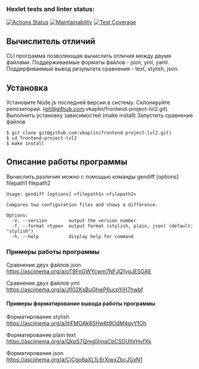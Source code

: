 ### Hexlet tests and linter status:
[![Actions Status](https://github.com/vkaplin/frontend-project-lvl2/workflows/hexlet-check/badge.svg)](https://github.com/vkaplin/frontend-project-lvl2/actions)
[![Maintainability](https://api.codeclimate.com/v1/badges/49d15d25ac9c636b5c42/maintainability)](https://codeclimate.com/github/vkaplin/frontend-project-lvl2/maintainability)
[![Test Coverage](https://api.codeclimate.com/v1/badges/49d15d25ac9c636b5c42/test_coverage)](https://codeclimate.com/github/vkaplin/frontend-project-lvl2/test_coverage)

## Вычислитель отличий
CLI программа позволяющая вычислить отличия между двумя файлами.
Поддерживаемые форматы файлов - json, yml, yaml.
Поддерфиваемый вывод результата сравнения - text, stylish, json.

## Установка
Установите Node.js последней версии в систему. 
Склонируйте репозиторий. (git@github.com:vkaplin/frontend-project-lvl2.git) 
Выполнить установку зависимостей (make install) 
Запустить сравнение файлов 

```
$ git clone git@github.com:vkaplin/frontend-project-lvl2.git)
$ cd frontend-project-lvl2
$ make install

```
## Описание работы программы

Вычислить различия можно с помощью команды gendiff [options] filepath1 filepath2

```
Usage: gendiff [options] <filepath1> <filepath2>

Compares two configuration files and shows a difference.

Options:
  -V, --version        output the version number
  -f, --format <type>  output format (stylish, plain, json) (default: "stylish")
  -h, --help           display help for command
```

### Примеры работы программы
Сравнение двух файлов json
https://asciinema.org/a/oT8FnGWYcwm7NFJQ1ygJESGAE

Сравнение двух файлов yml
https://asciinema.org/a/JfI02KsBuGhwP6ucpYiH7hwbf


#### Примеры форматирование вывода работы программы
Форматирование stylish
https://asciinema.org/a/ltjFMOAk8SHw6t9OdM4qyYfOh

Форматирование plain text
https://asciinema.org/a/QkpS7Qmg0ImqCbCSDUhVHvfXk

Форматирование json
https://asciinema.org/a/CjCgo6aXL1L6rXiwxZbcJGxN1